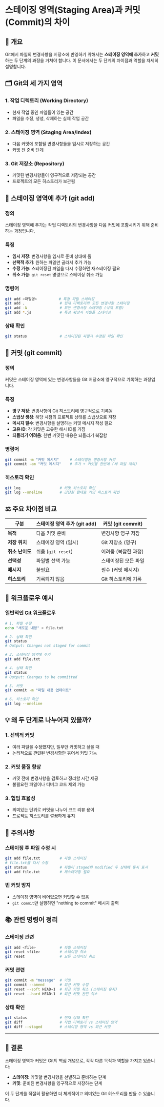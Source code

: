 # 스테이징 영역(Staging Area)과 커밋(Commit)의 차이

## 📖 개요
Git에서 파일의 변경사항을 저장소에 반영하기 위해서는 **스테이징 영역에 추가**하고 **커밋**하는 두 단계의 과정을 거쳐야 합니다. 이 문서에서는 두 단계의 차이점과 역할을 자세히 설명합니다.

## 🗂️ Git의 세 가지 영역

### 1. 작업 디렉토리 (Working Directory)
- 현재 작업 중인 파일들이 있는 공간
- 파일을 수정, 생성, 삭제하는 실제 작업 공간

### 2. 스테이징 영역 (Staging Area/Index)
- 다음 커밋에 포함될 변경사항들을 임시로 저장하는 공간
- 커밋 전 준비 단계

### 3. Git 저장소 (Repository)
- 커밋된 변경사항들이 영구적으로 저장되는 공간
- 프로젝트의 모든 히스토리가 보관됨

## 🔄 스테이징 영역에 추가 (git add)

### 정의
스테이징 영역에 추가는 작업 디렉토리의 변경사항을 다음 커밋에 포함시키기 위해 준비하는 과정입니다.

### 특징
- **임시 저장**: 변경사항을 임시로 준비 상태에 둠
- **선택적 추가**: 원하는 파일만 골라서 추가 가능
- **수정 가능**: 스테이징된 파일을 다시 수정하면 재스테이징 필요
- **취소 가능**: `git reset` 명령으로 스테이징 취소 가능

### 명령어
```bash
git add <파일명>          # 특정 파일 스테이징
git add .                # 현재 디렉토리의 모든 변경사항 스테이징
git add -A               # 모든 변경사항 스테이징 (삭제 포함)
git add *.js             # 특정 확장자 파일들 스테이징
```

### 상태 확인
```bash
git status               # 스테이징된 파일과 수정된 파일 확인
```

## 📝 커밋 (git commit)

### 정의
커밋은 스테이징 영역에 있는 변경사항들을 Git 저장소에 영구적으로 기록하는 과정입니다.

### 특징
- **영구 저장**: 변경사항이 Git 히스토리에 영구적으로 기록됨
- **스냅샷 생성**: 해당 시점의 프로젝트 상태를 스냅샷으로 저장
- **메시지 필수**: 변경사항을 설명하는 커밋 메시지 작성 필요
- **고유 ID**: 각 커밋은 고유한 해시 ID를 가짐
- **되돌리기 어려움**: 한번 커밋된 내용은 되돌리기 복잡함

### 명령어
```bash
git commit -m "커밋 메시지"     # 스테이징된 변경사항 커밋
git commit -am "커밋 메시지"    # 추가 + 커밋을 한번에 (새 파일 제외)
```

### 히스토리 확인
```bash
git log                  # 커밋 히스토리 확인
git log --oneline        # 간단한 형태로 커밋 히스토리 확인
```

## ⚖️ 주요 차이점 비교

| 구분 | 스테이징 영역 추가 (git add) | 커밋 (git commit) |
|------|------------------------------|-------------------|
| **목적** | 다음 커밋 준비 | 변경사항 영구 저장 |
| **저장 위치** | 스테이징 영역 (임시) | Git 저장소 (영구) |
| **취소 난이도** | 쉬움 (`git reset`) | 어려움 (복잡한 과정) |
| **선택성** | 파일별 선택 가능 | 스테이징된 모든 파일 |
| **메시지** | 불필요 | 필수 (커밋 메시지) |
| **히스토리** | 기록되지 않음 | Git 히스토리에 기록 |

## 🔄 워크플로우 예시

### 일반적인 Git 워크플로우
```bash
# 1. 파일 수정
echo "새로운 내용" > file.txt

# 2. 상태 확인
git status
# Output: Changes not staged for commit

# 3. 스테이징 영역에 추가
git add file.txt

# 4. 상태 확인
git status
# Output: Changes to be committed

# 5. 커밋
git commit -m "파일 내용 업데이트"

# 6. 히스토리 확인
git log --oneline
```

## 💡 왜 두 단계로 나누어져 있을까?

### 1. 선택적 커밋
- 여러 파일을 수정했지만, 일부만 커밋하고 싶을 때
- 논리적으로 관련된 변경사항만 묶어서 커밋 가능

### 2. 커밋 품질 향상
- 커밋 전에 변경사항을 검토하고 정리할 시간 제공
- 불필요한 파일이나 디버그 코드 제외 가능

### 3. 협업 효율성
- 의미있는 단위로 커밋을 나누어 코드 리뷰 용이
- 프로젝트 히스토리를 깔끔하게 유지

## 🚨 주의사항

### 스테이징 후 파일 수정 시
```bash
git add file.txt         # 파일 스테이징
# file.txt를 다시 수정
git status               # 파일이 staged와 modified 두 상태에 동시 표시
git add file.txt         # 재스테이징 필요
```

### 빈 커밋 방지
- 스테이징 영역이 비어있으면 커밋할 수 없음
- `git commit`만 실행하면 "nothing to commit" 메시지 출력

## 📚 관련 명령어 정리

### 스테이징 관련
```bash
git add <file>           # 파일 스테이징
git reset <file>         # 스테이징 취소
git reset                # 모든 스테이징 취소
```

### 커밋 관련
```bash
git commit -m "message"  # 커밋
git commit --amend       # 최근 커밋 수정
git reset --soft HEAD~1  # 최근 커밋 취소 (스테이징 유지)
git reset --hard HEAD~1  # 최근 커밋 완전 취소
```

### 상태 확인
```bash
git status               # 현재 상태 확인
git diff                 # 작업 디렉토리 vs 스테이징 영역
git diff --staged        # 스테이징 영역 vs 최근 커밋
```

---

## 🎯 결론

스테이징 영역과 커밋은 Git의 핵심 개념으로, 각각 다른 목적과 역할을 가지고 있습니다:

- **스테이징**: 커밋할 변경사항을 선별하고 준비하는 단계
- **커밋**: 준비된 변경사항을 영구적으로 저장하는 단계

이 두 단계를 적절히 활용하면 더 체계적이고 의미있는 Git 히스토리를 만들 수 있습니다.